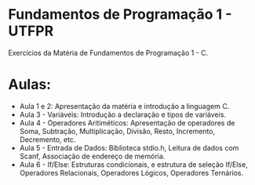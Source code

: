 # Fundamentos de Programação 1 - UTFPR
Exercícios da Matéria de Fundamentos de Programação 1 - C.

# Aulas:
- Aula 1 e 2: Apresentação da matéria e introdução a linguagem C.
- Aula 3 - Variáveis: Introdução a declaração e tipos de variáveis.
- Aula 4 - Operadores Aritiméticos: Apresentação de operadores de Soma, Subtração, Multiplicação, Divisão, Resto, Incremento, Decremento, etc.
- Aula 5 - Entrada de Dados: Biblioteca stdio.h, Leitura de dados com Scanf, Associação de endereço de memória.
- Aula 6 - If/Else: Estruturas condicionais, e estrutura de seleção If/Else, Operadores Relacionais, Operadores Lógicos, Operadores Ternários.